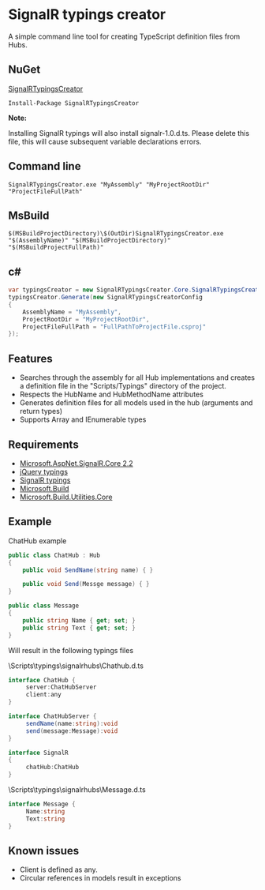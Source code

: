 # SignalR typings creator

A simple command line tool for creating TypeScript definition files from Hubs.

## NuGet

[SignalRTypingsCreator](https://www.nuget.org/packages/SignalRTypingsCreator)

```
Install-Package SignalRTypingsCreator
```

**Note:** 

Installing SignalR typings will also install signalr-1.0.d.ts. 
Please delete this file, this will cause subsequent variable declarations errors.

## Command line

```
SignalRTypingsCreator.exe "MyAssembly" "MyProjectRootDir" "ProjectFileFullPath"
```

## MsBuild

```
$(MSBuildProjectDirectory)\$(OutDir)SignalRTypingsCreator.exe "$(AssemblyName)" "$(MSBuildProjectDirectory)" "$(MSBuildProjectFullPath)"
```

## c#

```csharp
var typingsCreator = new SignalRTypingsCreator.Core.SignalRTypingsCreator();
typingsCreator.Generate(new SignalRTypingsCreatorConfig
{
    AssemblyName = "MyAssembly",
    ProjectRootDir = "MyProjectRootDir",
    ProjectFileFullPath = "FullPathToProjectFile.csproj"
});
```
## Features

* Searches through the assembly for all Hub implementations and creates a definition file in the "Scripts/Typings" directory of the project.
* Respects the HubName and HubMethodName attributes
* Generates definition files for all models used in the hub (arguments and return types)
* Supports Array and IEnumerable types

## Requirements

* [Microsoft.AspNet.SignalR.Core 2.2](https://www.nuget.org/packages/Microsoft.AspNet.SignalR.Core/)
* [jQuery typings](https://www.nuget.org/packages/jquery.TypeScript.DefinitelyTyped/)
* [SignalR typings](https://www.nuget.org/packages/signalr.TypeScript.DefinitelyTyped/)
* [Microsoft.Build](https://www.nuget.org/packages/Microsoft.Build)
* [Microsoft.Build.Utilities.Core](https://www.nuget.org/packages/Microsoft.Build.Utilities.Core)

## Example

ChatHub example

```csharp
public class ChatHub : Hub
{
    public void SendName(string name) { }

    public void Send(Messge message) { }
}

public class Message
{
    public string Name { get; set; }
    public string Text { get; set; }
}
```

Will result in the following typings files 

\Scripts\typings\signalrhubs\Chathub.d.ts

```csharp
interface ChatHub {
     server:ChatHubServer
     client:any
}

interface ChatHubServer {
     sendName(name:string):void
     send(message:Message):void
}

interface SignalR
{
     chatHub:ChatHub
}
```

\Scripts\typings\signalrhubs\Message.d.ts

```csharp
interface Message {
     Name:string
     Text:string
}
```

## Known issues

* Client is defined as any.
* Circular references in models result in exceptions